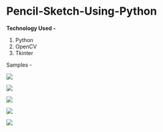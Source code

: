 # Pencil-Sketch-Using-Python
**Technology Used -**
1. Python
2. OpenCV
3. Tkinter

Samples -

![](https://github.com/milannzz/PySketch/blob/master/output/output1.jpg)

![](https://github.com/milannzz/PySketch/blob/master/output/output3.jpg)

![](https://github.com/milannzz/PySketch/blob/master/output/output2.jpg)

![](https://github.com/milannzz/PySketch/blob/master/output/output4.jpg)

![](https://github.com/milannzz/PySketch/blob/master/output/output5.jpg)
